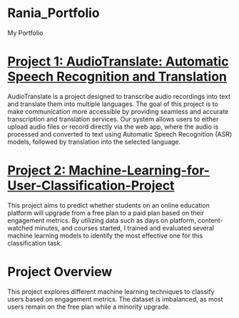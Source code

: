 # Rania_Portfolio
My Portfolio
# [Project 1: AudioTranslate: Automatic Speech Recognition and Translation](https://github.com/MohamedeEssam/automatic-speech-recognation)

AudioTranslate is a project designed to transcribe audio recordings into text and translate them into multiple languages. The goal of this project is to make communication more accessible by providing seamless and accurate transcription and translation services. Our system allows users to either upload audio files or record directly via the web app, where the audio is processed and converted to text using Automatic Speech Recognition (ASR) models, followed by translation into the selected language.

# [Project 2: Machine-Learning-for-User-Classification-Project](https://github.com/RaniaBadawi/Machine-Learning-for-User-Classification-Project)
This project aims to predict whether students on an online education platform will upgrade from a free plan to a paid plan based on their engagement metrics. By utilizing data such as days on platform, content-watched minutes, and courses started, I trained and evaluated several machine learning models to identify the most effective one for this classification task.
# Project Overview
This project explores different machine learning techniques to classify users based on engagement metrics. The dataset is imbalanced, as most users remain on the free plan while a minority upgrade.

